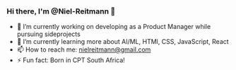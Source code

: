 ### Hi there, I'm @Niel-Reitmann 👋

- 🔭 I’m currently working on developing as a Product Manager while pursuing sideprojects
- 🌱 I’m currently learning more about AI/ML, HTMl, CSS, JavaScript, React
- 📫 How to reach me: nielreitmann@gmail.com
- ⚡ Fun fact: Born in CPT South Africa!
